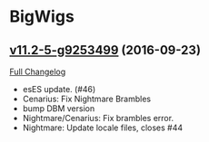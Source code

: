 # BigWigs

## [v11.2-5-g9253499](https://github.com/BigWigsMods/BigWigs/tree/92534996b6a519d21bc46f3353d950a22b824633) (2016-09-23) [](#top)
[Full Changelog](https://github.com/BigWigsMods/BigWigs/compare/v11.2...92534996b6a519d21bc46f3353d950a22b824633)

-   esES update. (#46)  
-   Cenarius: Fix Nightmare Brambles  
-   bump DBM version  
-   Nightmare/Cenarius: Fix brambles error.  
-   Nightmare: Update locale files, closes #44  
